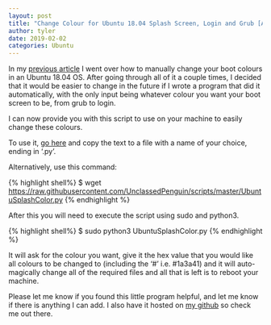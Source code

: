 ```yaml
---
layout: post
title: "Change Colour for Ubuntu 18.04 Splash Screen, Login and Grub [Automatically]"
author: tyler
date: 2019-02-02
categories: Ubuntu
---
```


In my <a class="randomcolor" href="https://unclassed.ca/2019/01/19/change-ubuntu-color-manually/" target="_blank">previous article</a> I went over how to manually change your boot colours in an Ubuntu 18.04 OS. After going through all of it a couple times, I decided that it would be easier to change in the future if I wrote a program that did it automatically, with the only input being whatever colour you want your boot screen to be, from grub to login.
<!--more-->
I can now provide you with this script to use on your machine to easily change these colours.

To use it, <a class="randomcolor" href="https://raw.githubusercontent.com/UnclassedPenguin/scripts/master/UbuntuSplashColor.py" target="_blank" >go here</a> and copy the text to a file with a name of your choice, ending in ‘.py’.

Alternatively, use this command:

{% highlight shell%}
$ wget https://raw.githubusercontent.com/UnclassedPenguin/scripts/master/UbuntuSplashColor.py
{% endhighlight %}



After this you will need to execute the script using sudo and python3. 

{% highlight shell%}
$ sudo python3 UbuntuSplashColor.py
{% endhighlight %}

It will ask for the colour you want, give it the hex value that you would like all colours to be changed to (including the ‘#’ i.e. #1a3a41) and it will auto-magically change all of the required files and all that is left is to reboot your machine.

Please let me know if you found this little program helpful, and let me know if there is anything I can add. I also have it hosted on <a class="randomcolor" href="https://github.com/UnclassedPenguin" target="_blank">my github</a> so check me out there. 

